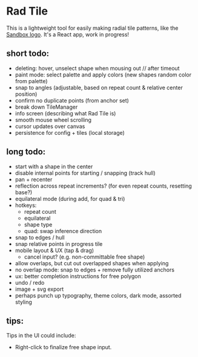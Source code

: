 # Rad Tile

This is a lightweight tool for easily making radial tile patterns, like the [Sandbox logo](https://sandbox.is). It's a React app, work in progress!

## short todo:

-   deleting: hover, unselect shape when mousing out // after timeout
-   paint mode: select palette and apply colors (new shapes random color from palette)
-   snap to angles (adjustable, based on repeat count & relative center position)
-   confirm no duplicate points (from anchor set)
-   break down TileManager
-   info screen (describing what Rad Tile is)
-   smooth mouse wheel scrolling
-   cursor updates over canvas
-   persistence for config + tiles (local storage)

## long todo:

-   start with a shape in the center
-   disable internal points for starting / snapping (track hull)
-   pan + recenter
-   reflection across repeat increments? (for even repeat counts, resetting base?)
-   equilateral mode (during add, for quad & tri)
-   hotkeys:
    -   repeat count
    -   equilateral
    -   shape type
    -   quad: swap inference direction
-   snap to edges / hull
-   snap relative points in progress tile
-   mobile layout & UX (tap & drag)
    -   cancel input? (e.g. non-committable free shape)
-   allow overlaps, but cut out overlapped shapes when applying
-   no overlap mode: snap to edges + remove fully utilized anchors
-   ux: better completion instructions for free polygon
-   undo / redo
-   image + svg export
-   perhaps punch up typography, theme colors, dark mode, assorted styling

## tips:

Tips in the UI could include:

-   Right-click to finalize free shape input.
